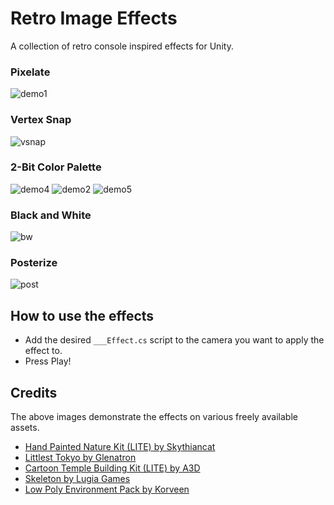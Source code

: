 # Retro Image Effects

A collection of retro console inspired effects for Unity.

### Pixelate
![demo1](https://imgur.com/H1Ojbon.png)

### Vertex Snap
![vsnap](https://imgur.com/vmHqVcY.gif)

### 2-Bit Color Palette
![demo4](https://imgur.com/3EhTjAK.png)
![demo2](https://imgur.com/prod3ZD.png)
![demo5](https://imgur.com/s4udWXb.png)

### Black and White
![bw](https://imgur.com/HMEhJsI.png)

### Posterize
![post](https://imgur.com/8MoDrV0.png)

## How to use the effects

- Add the desired `___Effect.cs` script to the camera you want to apply the effect to.
- Press Play!

## Credits

The above images demonstrate the effects on various freely available assets.
- [Hand Painted Nature Kit (LITE) by Skythiancat](https://assetstore.unity.com/packages/3d/environments/hand-painted-nature-kit-lite-69220)
- [Littlest Tokyo by Glenatron](https://sketchfab.com/3d-models/littlest-tokyo-94b24a60dc1b48248de50bf087c0f042)
- [Cartoon Temple Building Kit (LITE) by A3D](https://assetstore.unity.com/packages/3d/environments/dungeons/cartoon-temple-building-kit-lite-110397)
- [Skeleton by Lugia Games](https://assetstore.unity.com/packages/3d/characters/humanoids/skeleton-pbr-animated-low-poly-30659)
- [Low Poly Environment Pack by Korveen](https://assetstore.unity.com/packages/3d/environments/landscapes/lowpoly-environment-pack-99479)